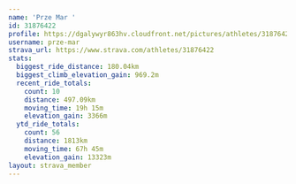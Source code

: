 ```yaml
---
name: 'Prze Mar '
id: 31876422
profile: https://dgalywyr863hv.cloudfront.net/pictures/athletes/31876422/22548952/6/large.jpg
username: prze-mar
strava_url: https://www.strava.com/athletes/31876422
stats:
  biggest_ride_distance: 180.04km
  biggest_climb_elevation_gain: 969.2m
  recent_ride_totals:
    count: 10
    distance: 497.09km
    moving_time: 19h 15m
    elevation_gain: 3366m
  ytd_ride_totals:
    count: 56
    distance: 1813km
    moving_time: 67h 45m
    elevation_gain: 13323m
layout: strava_member
--- 
```

